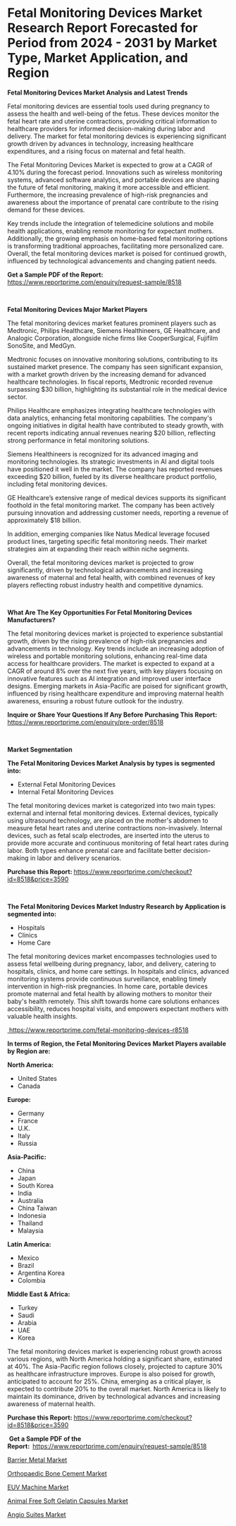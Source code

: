<p><h1>Fetal Monitoring Devices Market Research Report Forecasted for Period from 2024 -  2031 by Market Type, Market Application, and Region</h1></p><p><strong>Fetal Monitoring Devices Market Analysis and Latest Trends</strong></p>
<p><p>Fetal monitoring devices are essential tools used during pregnancy to assess the health and well-being of the fetus. These devices monitor the fetal heart rate and uterine contractions, providing critical information to healthcare providers for informed decision-making during labor and delivery. The market for fetal monitoring devices is experiencing significant growth driven by advances in technology, increasing healthcare expenditures, and a rising focus on maternal and fetal health.</p><p>The Fetal Monitoring Devices Market is expected to grow at a CAGR of 4.10% during the forecast period. Innovations such as wireless monitoring systems, advanced software analytics, and portable devices are shaping the future of fetal monitoring, making it more accessible and efficient. Furthermore, the increasing prevalence of high-risk pregnancies and awareness about the importance of prenatal care contribute to the rising demand for these devices.</p><p>Key trends include the integration of telemedicine solutions and mobile health applications, enabling remote monitoring for expectant mothers. Additionally, the growing emphasis on home-based fetal monitoring options is transforming traditional approaches, facilitating more personalized care. Overall, the fetal monitoring devices market is poised for continued growth, influenced by technological advancements and changing patient needs.</p></p>
<p><strong>Get a Sample PDF of the Report:&nbsp;</strong> <a href="https://www.reportprime.com/enquiry/request-sample/8518?utm_campaign=60&utm_medium=2&utm_source=Github&utm_content=ia&utm_term=27112024&utm_id=fetal-monitoring-devices">https://www.reportprime.com/enquiry/request-sample/8518</a></p>
<p>&nbsp;</p>
<p><strong>Fetal Monitoring Devices Major Market Players</strong></p>
<p><p>The fetal monitoring devices market features prominent players such as Medtronic, Philips Healthcare, Siemens Healthineers, GE Healthcare, and Analogic Corporation, alongside niche firms like CooperSurgical, Fujifilm SonoSite, and MedGyn. </p><p>Medtronic focuses on innovative monitoring solutions, contributing to its sustained market presence. The company has seen significant expansion, with a market growth driven by the increasing demand for advanced healthcare technologies. In fiscal reports, Medtronic recorded revenue surpassing $30 billion, highlighting its substantial role in the medical device sector.</p><p>Philips Healthcare emphasizes integrating healthcare technologies with data analytics, enhancing fetal monitoring capabilities. The company's ongoing initiatives in digital health have contributed to steady growth, with recent reports indicating annual revenues nearing $20 billion, reflecting strong performance in fetal monitoring solutions.</p><p>Siemens Healthineers is recognized for its advanced imaging and monitoring technologies. Its strategic investments in AI and digital tools have positioned it well in the market. The company has reported revenues exceeding $20 billion, fueled by its diverse healthcare product portfolio, including fetal monitoring devices.</p><p>GE Healthcare’s extensive range of medical devices supports its significant foothold in the fetal monitoring market. The company has been actively pursuing innovation and addressing customer needs, reporting a revenue of approximately $18 billion.</p><p>In addition, emerging companies like Natus Medical leverage focused product lines, targeting specific fetal monitoring needs. Their market strategies aim at expanding their reach within niche segments.</p><p>Overall, the fetal monitoring devices market is projected to grow significantly, driven by technological advancements and increasing awareness of maternal and fetal health, with combined revenues of key players reflecting robust industry health and competitive dynamics.</p></p>
<p>&nbsp;</p>
<p><strong>What Are The Key Opportunities For Fetal Monitoring Devices Manufacturers?</strong></p>
<p><p>The fetal monitoring devices market is projected to experience substantial growth, driven by the rising prevalence of high-risk pregnancies and advancements in technology. Key trends include an increasing adoption of wireless and portable monitoring solutions, enhancing real-time data access for healthcare providers. The market is expected to expand at a CAGR of around 8% over the next five years, with key players focusing on innovative features such as AI integration and improved user interface designs. Emerging markets in Asia-Pacific are poised for significant growth, influenced by rising healthcare expenditure and improving maternal health awareness, ensuring a robust future outlook for the industry.</p></p>
<p><strong>Inquire or Share Your Questions If Any Before Purchasing This Report:</strong> <a href="https://www.reportprime.com/enquiry/pre-order/8518?utm_campaign=60&utm_medium=2&utm_source=Github&utm_content=ia&utm_term=27112024&utm_id=fetal-monitoring-devices">https://www.reportprime.com/enquiry/pre-order/8518</a></p>
<p>&nbsp;</p>
<p><strong>Market Segmentation</strong></p>
<p><strong>The Fetal Monitoring Devices Market Analysis by types is segmented into:</strong></p>
<p><ul><li>External Fetal Monitoring Devices</li><li>Internal Fetal Monitoring Devices</li></ul></p>
<p><p>The fetal monitoring devices market is categorized into two main types: external and internal fetal monitoring devices. External devices, typically using ultrasound technology, are placed on the mother's abdomen to measure fetal heart rates and uterine contractions non-invasively. Internal devices, such as fetal scalp electrodes, are inserted into the uterus to provide more accurate and continuous monitoring of fetal heart rates during labor. Both types enhance prenatal care and facilitate better decision-making in labor and delivery scenarios.</p></p>
<p><strong>Purchase this Report:&nbsp;</strong><a href="https://www.reportprime.com/checkout?id=8518&price=3590&utm_campaign=60&utm_medium=2&utm_source=Github&utm_content=ia&utm_term=27112024&utm_id=fetal-monitoring-devices">https://www.reportprime.com/checkout?id=8518&price=3590</a></p>
<p>&nbsp;</p>
<p><strong>The Fetal Monitoring Devices Market Industry Research by Application is segmented into:</strong></p>
<p><ul><li>Hospitals</li><li>Clinics</li><li>Home Care</li></ul></p>
<p><p>The fetal monitoring devices market encompasses technologies used to assess fetal wellbeing during pregnancy, labor, and delivery, catering to hospitals, clinics, and home care settings. In hospitals and clinics, advanced monitoring systems provide continuous surveillance, enabling timely intervention in high-risk pregnancies. In home care, portable devices promote maternal and fetal health by allowing mothers to monitor their baby's health remotely. This shift towards home care solutions enhances accessibility, reduces hospital visits, and empowers expectant mothers with valuable health insights.</p></p>
<p><a href="https://www.reportprime.com/fetal-monitoring-devices-r8518?utm_campaign=60&utm_medium=2&utm_source=Github&utm_content=ia&utm_term=27112024&utm_id=fetal-monitoring-devices">&nbsp;https://www.reportprime.com/fetal-monitoring-devices-r8518</a></p>
<p><strong>In terms of Region, the Fetal Monitoring Devices Market Players available by Region are:</strong></p>
<p>
    <p> <strong> North America: </strong>
        <ul>
            <li>United States</li>
            <li>Canada</li>
        </ul>
        </p> 
    <p> <strong> Europe: </strong>
        <ul>
            <li>Germany</li>
            <li>France</li>
            <li>U.K.</li>
            <li>Italy</li>
            <li>Russia</li>
        </ul>
        </p> 
    <p> <strong> Asia-Pacific: </strong>
        <ul>
            <li>China</li>
            <li>Japan</li>
            <li>South Korea</li>
            <li>India</li>
            <li>Australia</li>
            <li>China Taiwan</li>
            <li>Indonesia</li>
            <li>Thailand</li>
            <li>Malaysia</li>
        </ul>
        </p> 
    <p> <strong> Latin America: </strong>
        <ul>
            <li>Mexico</li>
            <li>Brazil</li>
            <li>Argentina Korea</li>
            <li>Colombia</li>
        </ul>
        </p> 
    <p> <strong> Middle East & Africa: </strong>
        <ul>
            <li>Turkey</li>
            <li>Saudi</li>
            <li>Arabia</li>
            <li>UAE</li>
            <li>Korea</li>
        </ul>
    </p>
    </p>
<p><p>The fetal monitoring devices market is experiencing robust growth across various regions, with North America holding a significant share, estimated at 40%. The Asia-Pacific region follows closely, projected to capture 30% as healthcare infrastructure improves. Europe is also poised for growth, anticipated to account for 25%. China, emerging as a critical player, is expected to contribute 20% to the overall market. North America is likely to maintain its dominance, driven by technological advances and increasing awareness of maternal health.</p></p>
<p><strong>Purchase this Report: </strong><a href="https://www.reportprime.com/checkout?id=8518&price=3590&utm_campaign=60&utm_medium=2&utm_source=Github&utm_content=ia&utm_term=27112024&utm_id=fetal-monitoring-devices">https://www.reportprime.com/checkout?id=8518&price=3590</a></p>
<p>&nbsp;<strong>Get a Sample PDF of the Report:&nbsp;&nbsp;</strong><a href="https://www.reportprime.com/enquiry/request-sample/8518?utm_campaign=60&utm_medium=2&utm_source=Github&utm_content=ia&utm_term=27112024&utm_id=fetal-monitoring-devices">https://www.reportprime.com/enquiry/request-sample/8518</a></p>
<p><strong></strong></p>
<p><p><a href="https://www.linkedin.com/pulse/barrier-metal-industry-sector-market-dynamics-future-scenarios-rj7yc?utm_campaign=60&utm_medium=2&utm_source=Github&utm_content=ia&utm_term=27112024&utm_id=fetal-monitoring-devices">Barrier Metal Market</a></p><p><a href="https://github.com/FahadAhmed223/Market-Research-Report-List-1/blob/main/orthopaedic-bone-cement-market.md?utm_campaign=60&utm_medium=2&utm_source=Github&utm_content=ia&utm_term=27112024&utm_id=fetal-monitoring-devices">Orthopaedic Bone Cement Market</a></p><p><a href="https://www.linkedin.com/pulse/euv-machine-market-analysis-2024-2031-projected-43-uqibc?utm_campaign=60&utm_medium=2&utm_source=Github&utm_content=ia&utm_term=27112024&utm_id=fetal-monitoring-devices">EUV Machine Market</a></p><p><a href="https://issuu.com/reportprime-2/docs/animal-free-soft-gelatin-capsules-m_2b15dabd4e4637?utm_campaign=60&utm_medium=2&utm_source=Github&utm_content=ia&utm_term=27112024&utm_id=fetal-monitoring-devices">Animal Free Soft Gelatin Capsules Market</a></p><p><a href="https://github.com/NargisHussain432/Market-Research-Report-List-1/blob/main/angio-suites-market.md?utm_campaign=60&utm_medium=2&utm_source=Github&utm_content=ia&utm_term=27112024&utm_id=fetal-monitoring-devices">Angio Suites Market</a></p></p>